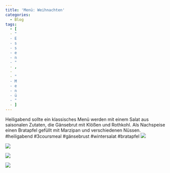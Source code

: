 ```yaml
---
title: 'Menü: Weihnachten'
categories:
  - Blog
tags:
  - [
  - "
  - E
  - s
  - s
  - e
  - n
  - "
  - ,
  -  
  - "
  - M
  - e
  - n
  - ü
  - "
  - ]
---
```


Heiligabend sollte ein klassisches Menü werden mit einem Salat aus saisonalen Zutaten, die Gänsebrut mit Klößen und Rothkohl.
Als Nachspeise einen Bratapfel gefüllt mit Marzipan und verschiedenen Nüssen.
#heiligabend #3coursmeal #gänsebrust #wintersalat #bratapfel
![](..\..\.\assets\2020-12-24-sonntag\1.jpg)

![](..\..\.\assets\2020-12-24-sonntag\2.jpg)

![](..\..\.\assets\2020-12-24-sonntag\3.jpg)

![](..\..\.\assets\2020-12-24-sonntag\4.jpg)


